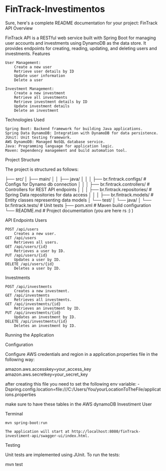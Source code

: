 
# FinTrack-Investimentos

Sure, here's a complete README documentation for your project:
FinTrack API
Overview

FinTrack API is a RESTful web service built with Spring Boot for managing user accounts and investments using DynamoDB as the data store. It provides endpoints for creating, reading, updating, and deleting users and investments.
Features

    User Management:
        Create a new user
        Retrieve user details by ID
        Update user information
        Delete a user

    Investment Management:
        Create a new investment
        Retrieve all investments
        Retrieve investment details by ID
        Update investment details
        Delete an investment

Technologies Used

    Spring Boot: Backend framework for building Java applications.
    Spring Data DynamoDB: Integration with DynamoDB for data persistence.
    JUnit: Unit testing framework.
    AWS DynamoDB: Managed NoSQL database service.
    Java: Programming language for application logic.
    Maven: Dependency management and build automation tool.

Project Structure

The project is structured as follows:


├── src/
│   ├── main/
│   │   ├── java/
│   │   │   ├── br.fintrack.configs/           # Configs for Dynamo db connection
│   │   │   ├── br.fintrack.controllers/       # Controllers for REST API endpoints
│   │   │   ├── br.fintrack.repositories/      # Spring Data repositories for data access
│   │   │   ├── br.fintrack.models/            # Entity classes representing data models
│   └── test/
│       └── java/
│           └── br.fintrack.tests/             # Unit tests
├── pom.xml                                   # Maven build configuration
└── README.md                                 # Project documentation (you are here rs :) )

API Endpoints
Users

    POST /api/users
        Creates a new user.
    GET /api/users
        Retrieves all users.
    GET /api/users/{id}
        Retrieves a user by ID.
    PUT /api/users/{id}
        Updates a user by ID.
    DELETE /api/users/{id}
        Deletes a user by ID.

Investments

    POST /api/investments
        Creates a new investment.
    GET /api/investments
        Retrieves all investments.
    GET /api/investments/{id}
        Retrieves an investment by ID.
    PUT /api/investments/{id}
        Updates an investment by ID.
    DELETE /api/investments/{id}
        Deletes an investment by ID.

Running the Application

Configuration


Configure AWS credentials and region in a application.properties file in the following way:

amazon.aws.accesskey=your_access_key
amazon.aws.secretkey=your_secret_key

after creating this file you need to set the following env variable: -Dspring.config.location=file:///C:/Users/You/yourLocationToTheFile/applications.properties

make sure to have these tables in the AWS dynamoDB
Investiment
User


Terminal

    mvn spring-boot:run

    The application will start at http://localhost:8080/finTrack-investiment-api/swagger-ui/index.html.

Testing

Unit tests are implemented using JUnit. To run the tests:

  mvn test



